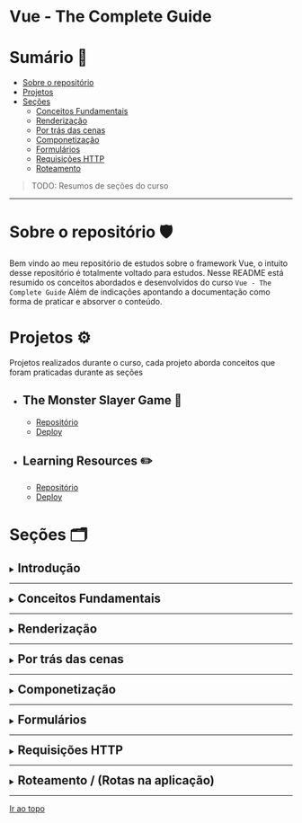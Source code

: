 # Vue - The Complete Guide

<a id="topo"></a>

# Sumário 📑

- [Sobre o repositório](#repositorio)
- [Projetos](#projects)
- [Seções](#section)
    - [Conceitos Fundamentais](#concepts)
    - [Renderização](#rendering)
    - [Por trás das cenas](#behind)
    - [Componetização](#components)
    - [Formulários](#forms)
    - [Requisições HTTP](#http)
    - [Roteamento](#router)

> TODO: Resumos de seções do curso

---

# Sobre o repositório <a id="repositorio"></a> 🛡️

Bem vindo ao meu repositório de estudos sobre o framework Vue, o intuito desse repositório é totalmente voltado para estudos.
Nesse README está resumido os conceitos abordados e desenvolvidos do curso `Vue - The Complete Guide`
Além de indicações apontando a documentação como forma de praticar e absorver o conteúdo.

# Projetos <a id="projects"></a> ⚙️ 

Projetos realizados durante o curso, cada projeto aborda conceitos que foram praticadas durante as seções

- ## The Monster Slayer Game 👾
    - [Repositório]()
    - [Deploy]()
- ## Learning Resources ✏️
    - [Repositório]()
    - [Deploy]()

# Seções  <a id="section"></a> 🗂️

<a id="intro"></a>
<details>
    <summary>
        <h2 style="display: inline; border: 0">Introdução</h2>
    </summary>

[Ir ao topo](#topo)

### O que é Vue JS?

### Formas de utilização

#### CDN

#### Vue CLI / Node JS

</details>

---

<a id="concepts"></a>
<details>
    <summary>
        <h2 style="display: inline; border: 0">Conceitos Fundamentais</h2>
    </summary>

[Ir ao topo](#topo)

### Mount
[Documentação](https://v3.vuejs.org/guide/migration/mount-changes.html)


### Data

### Methods

### Interpolação

Vue utiliza uma sintaxe onde vinculamos declarativamente o DOM no HTML, e toda sua manipulação e renderização é realizada através do [**Virtual DOM**](https://www.treinaweb.com.br/blog/o-que-e-dom-virtual-dom-e-shadow-dom).

Existe as seguintes possibilidades

- Texto: É possível através de chaves duplas e o valor dinâmico em seu escopo
```html
<!-- Variavel contendo algo dinâmico -->
<span>Mensagem: {{ msg }}</span>

<!-- Podemos utilizar expressões Javascript -->
<span>O que acha de Vue? {{ msg === 'Amo Vue' ? 'Vue <3' : 'Ainda vou amar' }} </span>

<span>Quanto é 1 + 10? {{ 1 + 10 }}</span>

<span>{{ msg.split(' ')[0] }}</span>
```

### Diretivas


#### v-html

#### v-once

Caso queira prevenir que o elemento mantenha sua informação, podemos utilizar a diretiva `v-once`

```html
<span v-once>Este valor nunca será modificado: {{ msg }}</span>
```

#### v-bind

Quando queremos algo dinâmico presente em algum atributo no elemento utilizamos v-bind para essa possibilidade

```html
<!-- Forma completa -->
<button v-bind:disabled="isButtonDisabled">Botão</button>

<!-- Forma abreviada -->
<button :disabled="isButtonDisabled">Botão</button>
```
> Se o valor atribuido for `null` ou `undefined` o atributo não será renderizado

#### v-on

Para o clássico `addEventListener` do Javascript, Vue oferece observadores de evento com o uso da diretiva `v-on`, possibilitando a utilização de métodos para tais eventos.

``

##### Native event

### Data Binding

#### One-way

#### Two-way


### Computed

### Watchers

### Dynamic Classes

#### Array Syntax

#### Ternary Syntax

</details>

---

<a id="rendering"></a>
<details>
    <summary>
        <h2 style="display: inline; border: 0">Renderização</h2>
    </summary>

[Ir ao topo](#topo)

### v-if

### v-else

### v-else-if

### v-show

### v-for

#### key

</details>

---

<a id="behind"></a>
<details>
    <summary>
        <h2 style="display: inline; border: 0">Por trás das cenas</h2>
    </summary>

[Ir ao topo](#topo)

### Reactividade (conceitos)

### Múltiplos Apps

### Templates

### Refs

Refs em um elemento são utilizadas para referênciar o uso do elemento e sua manipulação dentro do ecosistema do Vue, o clássico `document.querySelector(SELETOR)` 

```html
<input type="text" @input="saveInput" ref="userText">
```

```js
// Através da chave global com $ podemos acessar refs que contém um array de objetos referênciados
console.log(this.$refs.userText);
```

### Ciclo de Vida

<details>
    <summary>Imagem oficial da documentação</summary>

![Ciclo de vida do Vue](https://v3.vuejs.org/images/lifecycle.svg)

</details>

Assim como outros frameworks, Vue também possui seus ciclos de vidas *(lifecycles)*.
Em ordem subsequente são eles:

> Não inicialize suas funções com arrow functions pois perde-se a referência de **this**!

- beforeCreate()
- created()
- beforeMount()
- mounted()
- beforeUpdate()
- updated()
- beforeUnmount()
- unmounted()

</details>

---

<a id="components"></a>
<details>
    <summary>
        <h2 style="display: inline; border: 0">Componetização</h2>
    </summary>

[Ir ao topo](#topo)

### Problema

### Solução

### Boas práticas

</details>

---

<a id="forms"></a>
<details>
    <summary>
        <h2 style="display: inline; border: 0">Formulários</h2>
    </summary>

[Ir ao topo](#topo)

### v-model

### Validações

</details>

---

<a id="http"></a>
<details>
    <summary>
        <h2 style="display: inline; border: 0">Requisições HTTP</h2>
    </summary>

[Ir ao topo](#topo)

### v-model

### Validações

</details>

---

<a id="router"></a>
<details>
    <summary>
        <h2 style="display: inline; border: 0">Roteamento / (Rotas na aplicação)</h2>
    </summary>

[Ir ao topo](#topo)

### v-model

### Validações

</details>

---

[Ir ao topo](#topo)